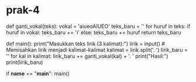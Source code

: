 # prak-4
def ganti_vokal(teks):
    vokal = 'aiueoAIUEO'
    teks_baru = ''
    for huruf in teks:
        if huruf in vokal:
            teks_baru += 'i'
        else:
            teks_baru += huruf
    return teks_baru

def main():
    print("Masukkan teks lirik (3 kalimat):")
    lirik = input()
    # Memisahkan lirik menjadi kalimat-kalimat
    kalimat = lirik.split('. ')
    lirik_baru = ''
    for kal in kalimat:
        lirik_baru += ganti_vokal(kal) + '. '
    print("Hasil:")
    print(lirik_baru)

if __name__ == "__main__":
    main()
